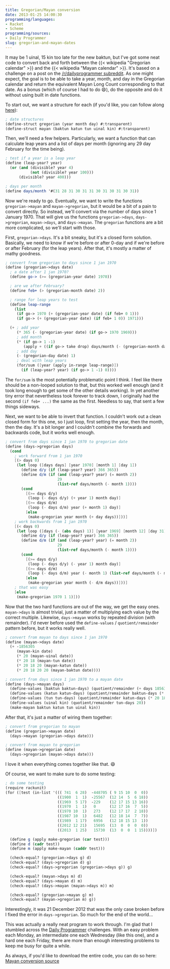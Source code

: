 ```yaml
---
title: Gregorian/Mayan conversion
date: 2013-01-25 14:00:30
programming/languages:
- Racket
- Scheme
programming/sources:
- Daily Programmer
slug: gregorian-and-mayan-dates
---
```

It may be 1 uinal, 15 kin too late for the new baktun, but I've got some neat code to convert back and forth between the {{< wikipedia "Gregorian calendar" >}} and the {{< wikipedia "Mayan calendar" >}}. It's based on a challenge on a post on the <a title="Daily Programmer Challenge #117 [Intermediate] Mayan Long Count" href="http://www.reddit.com/r/dailyprogrammer/comments/16obmx/011613_challenge_117_intermediate_mayan_long_count/">/r/dailyprogrammer subreddit</a>. As one might expect, the goal is to be able to take a year, month, and day in the Gregorian calendar and return the equivalent Mayan Long Count corresponding to that date. As a bonus (which of course I had to do :smile:), do the opposite and do it without using built in date functions.

<!--more-->

To start out, we want a structure for each (if you'd like, you can follow along <a href="https://github.com/jpverkamp/small-projects/blob/master/blog/mayan-conversion.rkt" title="Mayan conversion on GitHub">here</a>):

```scheme
; date structures
(define-struct gregorian (year month day) #:transparent)
(define-struct mayan (baktun katun tun uinal kin) #:transparent)
```

Then, we'll need a few helpers. Particularly, we want a function that can calculate leap years and a list of days per month (ignoring any 29 day February for the time being).

```scheme
; test if a year is a leap year
(define (leap-year? year)
  (or (and (divisible? year 4)
           (not (divisible? year 100)))
      (divisible? year 400)))

; days per month
(define days/month '#(31 28 31 30 31 31 30 31 30 31 30 31))
```

Now we're ready to go. Eventually, we want to write the functions `gregorian->mayan` and `mayan->gregorian`, but it would be a bit of a pain to convert directly. So instead, we'll convert via the number of days since 1 January 1970. That will give us the functions `gregorian->days`, `days->gregorian`, `mayan->days`, and `days->mayan`. The `gregorian` functions are a bit more complicated, so we'll start with those.

First, `gregorian->days`. It's a bit sneaky, but it's a closed form solution. Basically, we need to know if we're before or after 0-day and if we're before or after February (for the leap years). After that, it's mostly a matter of mathy goodness.

```scheme
; convert from gregorian to days since 1 jan 1970
(define (gregorian->days date)
  ; a date after 1 jan 1970?
  (define go-> (>= (gregorian-year date) 1970))

  ; are we after February?
  (define feb+ (> (gregorian-month date) 2))

  ; range for leap years to test
  (define leap-range
    (list
     (if go-> 1970 (+ (gregorian-year date) (if feb+ 0 1)))
     (if go-> (+ (gregorian-year date) (if feb+ 1 0)) 1971)))

  (+ ; add year
     (* 365 (- (gregorian-year date) (if go-> 1970 1969)))
     ; add month
     (* (if go-> 1 -1) 
        (apply + ((if go-> take drop) days/month (- (gregorian-month date) 1))))
     ; add day
     (- (gregorian-day date) 1)
     ; deal with leap years
     (for/sum ([year (apply in-range leap-range)])
       (if (leap-year? year) (if go-> 1 -1) 0))))
```

The `for/sum` is the most potentially problematic point I think. I feel like there should be a non-looped solution to that, but this worked well enough (and it took long enough to get some of the other details working). In yet another tiny error that nevertheless took forever to track down, I originally had the second `(if feb+ ...)` the same as the first. Needless to say, that sent a few things sideways.

Next, we want to be able to invert that function. I couldn't work out a clean closed form for this one, so I just loop, first setting the year, then the month, then the day. It's a bit longer and I couldn't combine the forwards and backwards code, but it works well enough.

```scheme
; convert from days since 1 jan 1970 to gregorian date
(define (days->gregorian days)
  (cond
    ; work forward from 1 jan 1970
    [(> days 0)
     (let loop ([days days] [year 1970] [month 1] [day 1])
       (define d/y (if (leap-year? year) 366 365))
       (define d/m (if (and (leap-year? year) (= month 2))
                       29
                       (list-ref days/month (- month 1))))
       (cond
         [(>= days d/y)
          (loop (- days d/y) (+ year 1) month day)]
         [(>= days d/m)
          (loop (- days d/m) year (+ month 1) day)]
         [else
          (make-gregorian year month (+ day days))]))]
    ; work backwards from 1 jan 1970
    [(< days 0)
     (let loop ([days (- (abs days) 1)] [year 1969] [month 12] [day 31])
       (define d/y (if (leap-year? year) 366 365))
       (define d/m (if (and (leap-year? year) (= month 2))
                       29
                       (list-ref days/month (- month 1))))
       (cond
         [(>= days d/y)
          (loop (- days d/y) (- year 1) month day)]
         [(>= days d/m)
          (loop (- days d/m) year (- month 1) (list-ref days/month (- month 2)))]
         [else
          (make-gregorian year month (- d/m days))]))]
    ; that was easy
    [else
     (make-gregorian 1970 1 1)]))
```

Now that the two hard functions are out of the way, we get the easy ones. `mayan->days` is almost trivial, just a matter of multiplying each value by the correct multiple. Likewise, `days->mayan` works by repeated division (with remainder). I'd never before used the `define-values` / `quotient/remainder` pattern before, but it works really well.

```scheme
; convert from mayan to days since 1 jan 1970
(define (mayan->days date)
  (+ -1856305
     (mayan-kin date)
     (* 20 (mayan-uinal date))
     (* 20 18 (mayan-tun date))
     (* 20 18 20 (mayan-katun date))
     (* 20 18 20 20 (mayan-baktun date))))

; convert from days since 1 jan 1970 to a mayan date
(define (days->mayan days)
  (define-values (baktun baktun-days) (quotient/remainder (+ days 1856305) (* 20 18 20 20)))
  (define-values (katun katun-days) (quotient/remainder baktun-days (* 20 18 20)))
  (define-values (tun tun-days) (quotient/remainder katun-days (* 20 18)))
  (define-values (uinal kin) (quotient/remainder tun-days 20))
  (make-mayan baktun katun tun uinal kin))
```

After that, it's just a matter of wiring them together:

```scheme
; convert from gregorian to mayan
(define (gregorian->mayan date)
  (days->mayan (gregorian->days date)))

; convert from mayan to gregorian 
(define (mayan->gregorian date)
  (days->gregorian (mayan->days date)))
```

I love it when everything comes together like that. :smile:

Of course, we want to make sure to do some testing:

```scheme
; do some testing
(require rackunit)
(for ([test (in-list '((( 741  6 28)  -448705 ( 9 15 10  0  0))
                       ((1900  1  1)  -25567  (12 14  5  6 18))
                       ((1969  5 17)  -229    (12 17 15 13 16))
                       ((1970  1  1)   0      (12 17 16  7  5))
                       ((1970 10  1)   273    (12 17 17  2 18))
                       ((1987 10  1)   6482   (12 18 14  7  7))
                       ((1989  1 17)   6956   (12 18 15 13  1))
                       ((2012 12 21)   15695  (13  0  0  0  0))
                       ((2013  1 25)   15730  (13  0  0  1 15))))])

  (define g (apply make-gregorian (car test)))
  (define d (cadr test))
  (define m (apply make-mayan (caddr test)))

  (check-equal? (gregorian->days g) d)
  (check-equal? (days->gregorian d) g)
  (check-equal? (days->gregorian (gregorian->days g)) g)  

  (check-equal? (mayan->days m) d)
  (check-equal? (days->mayan d) m)
  (check-equal? (days->mayan (mayan->days m)) m)

  (check-equal? (gregorian->mayan g) m)
  (check-equal? (mayan->gregorian m) g))
```

Interestingly, it was 21 December 2012 that was the only case broken before I fixed the error in `days->gregorian`. So much for the end of the world...

This was actually a really neat program to work through. I'm glad that I stumbled across the <a title="Daily Programmer Challenge #117 [Intermediate] Mayan Long Count" href="http://www.reddit.com/r/dailyprogrammer/comments/16obmx/011613_challenge_117_intermediate_mayan_long_count/">Daily Programmer</a> challenges. With an easy problem each Monday, an intermediate one each Wednesday (like this one), and a hard one each Friday, there are more than enough interesting problems to keep me busy for quite a while.

As always, if you'd like to download the entire code, you can do so here:
<a href="https://github.com/jpverkamp/small-projects/blob/master/blog/mayan-conversion.rkt" title="Mayan conversion on GitHub">Mayan conversion source</a>

